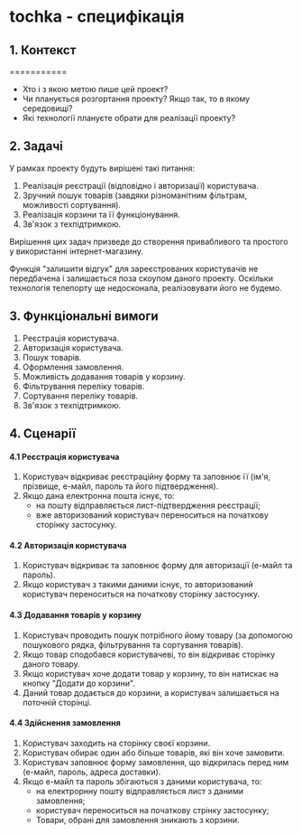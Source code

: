 # tochka - специфікація 
## 1. Контекст
===========

- Хто і з якою метою пише цей проект?
- Чи планується розгортання проекту? Якщо так, то в якому середовищі?
- Які технології плануєте обрати для реалізації проекту?

## 2. Задачі
У рамках проекту будуть вирішені такі питання: 
1. Реалізація реєстрації (відповідно і авторизації) користувача.
2. Зручний пошук товарів (завдяки різноманітним фільтрам, можливості сортування).
3. Реалізація корзини та її функціонування. 
4. Зв'язок з техпідтримкою.

Вирішення цих задач призведе до створення привабливого та простого у використанні інтернет-магазину.

Функція "залишити відгук" для зареєстрованих користувачів не передбачена і залишається поза скоупом даного проекту.
Оскільки технологія телепорту ще недосконала, реалізовувати його не будемо.
## 3. Функціональні вимоги
1. Реєстрація користувача.
2. Авторизація користувача.
3. Пошук товарів. 
4. Оформлення замовлення.
5. Можливість додавання товарів у корзину.
6. Фільтрування переліку товарів. 
7. Сортування переліку товарів.
8. Зв'язок з техпідтримкою.

## 4. Сценарії
#### 4.1 Реєстрація користувача
 1. Користувач відкриває реєстраційну форму та заповнює її (ім'я, прізвище, е-майл, пароль та його підтвердження).
 2. Якщо дана електронна пошта існує, то:
    - на пошту відправляється лист-підтвердження реєстрації;
    - вже авторизований користувач переноситься на початкову сторінку застосунку.
#### 4.2 Авторизація користувача
 1. Користувач відкриває та заповнює форму для авторизації (е-майл та пароль).
 2. Якщо користувач з такими даними існує, то авторизований користувач переноситься на початкову сторінку застосунку.
#### 4.3 Додавання товарів у корзину
 1. Користувач проводить пошук потрібного йому товару (за допомогою пошукового рядка, фільтрування та сортування товарів).
 2. Якщо товар сподобався користувачеві, то він відкриває сторінку даного товару.
 3. Якщо користувач хоче додати товар у корзину, то він натискає на кнопку "Додати до корзини".
 4. Даний товар додається до корзини, а користувач залишається на поточній сторінці.
#### 4.4 Здійснення замовлення
 1. Користувач заходить на сторінку своєї корзини.
 2. Користувач обирає один або більше товарів, які він хоче замовити.
 3. Користувач заповнює форму замовлення, що відкрилась перед ним (е-майл, пароль, адреса доставки).
 4. Якщо е-майл та пароль збігаються з даними користувача, то:
    - на електрорнну пошту відправляється лист з даними замовлення;
    - користувач переноситься на початкову стрінку застосунку;
    - Товари, обрані для замовлення зникають з корзини. 
